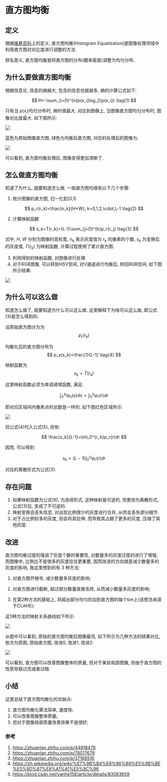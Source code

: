 # 直方图均衡

## 定义

根据[维基百科](https://zh.wikipedia.org/wiki/直方图均衡化)上的定义, 直方图均衡(Histogram Equalization)是图像处理领域中利用直方图对对比度进行调整的方法.

顾名思义, 直方图均衡是将直方图的分布(概率密度)调整为均匀分布.

## 为什么要做直方图均衡
根据信息论, 信息的熵越大, 包含的信息也就越多, 熵的计算公式如下:

$$
H=-\sum_{i=0}^{n}p(x_i)log_2(p(x_i)) \tag{1}
$$

只有当 $p(x_i)$​ 均匀分布时, 熵的值最大. 对应到图像上, 当图像直方图均匀分布时, 图像对比度最大. 如下图所示:

![](https://gitee.com/yfor1008/pictures/raw/master/pout_transform.png)

蓝色为原始图像直方图, 绿色为均衡后直方图, 对应的处理后的图像为:

![](https://gitee.com/yfor1008/pictures/raw/master/pout_histeq.jpg)

可以看到, 直方图均衡处理后, 图像变得更加清晰了.

## 怎么做直方图均衡

知道了为什么, 就要知道怎么做. 一般直方图均值有以下几个步骤:

1. 统计图像的直方图, 归一化到[0,1]

$$
p_r(r_k)=\frac{n_k}{H*W}, k=0,1,2,\cdot,L-1 \tag{2}
$$

2. 计算映射函数

$$
s_k=T(r_k)=(L-1)\sum_{j=0}^{k}p_r(r_j) \tag{3}
$$

式中, $H$, $W$ 分别为图像的高和宽, $n_k$ 表示灰度值为 $r_k$ 的像素的个数, $s_k$ 为变换后的灰度值, $T(r_k)$ 为映射函数, 计算过程使用了累计直方图.

3. 利用得到的映射函数, 对图像进行处理
4. 对于RGB图像, 可以转到HSV空间, 对V通道进行均衡后, 转回RGB空间, 如下图所示结果:

![](https://gitee.com/yfor1008/pictures/raw/master/test_histeq.jpg)

## 为什么可以这么做
知道怎么做了, 就要知道为什么可以这么做. 这里解释下为啥可以这么做, 即公式(3)是怎么得到的.

设原始直方图分为为
$$
p_r(r_k)
$$

均衡化后的直方图分布为
$$
p_s(s_k)=\frac{1}{L-1} \tag{4}
$$

映射函数为
$$
s_k=T(r_k)
$$

这里映射函数必须为单调递增函数, 满足:

$$
\int_0^{s_k}p_s(s)ds=\int_0^{r_k}p_r(r)dr \tag{5}
$$

即对应区域间内像素点的总数是一样的, 如下图红色区域所示:

![](https://gitee.com/yfor1008/pictures/raw/master/pout_transform-1.png)

将公式(4)代入公式(5), 则有:

$$
\frac{s_k}{L-1}=\int_0^{r_k}p_r(r)dr
$$

因而, 可以得到:

$$
s_k=(L-1)\int_0^{r_k}p_r(r)dr \tag{6}
$$

对应的离散形式为公式(3).

## 存在问题
1. 如果映射函数为公式(6), 为连续形式, 这种映射是可逆的, 但更改为离散形式, 公式(3)后, 变成了不可逆的. 
2. 映射变换会丢失信息, 对出现比例很少的灰度进行合并, 从而会丢失部分细节.
3. 对于占比例较多的灰度, 则会将其拉伸, 而导致其占据了更多的灰度, 压缩了其他灰度.

## 改进
直方图均衡过度的强调了灰度个数的重要性, 对数量多的灰度过度的进行了增强, 而图像中, 比例比不是很多的灰度往往更重要, 因而改进的方向就是减少数量多的灰度的影响, 我这里想到的有 3 种方法:
1. 对直方图开根号, 减少数量多灰度的影响;

2. 对直方图进行截断, 超过部分数量直接去除, 从而减小数量多灰度的影响;

3. 在第2种方法的基础上, 将超出部分均匀的加到直方图的每个bin上(该想法来源于CLAHE);

这3种方法的映射关系曲线如下所示:

![](https://gitee.com/yfor1008/pictures/raw/master/test_T_cmp.png)

从图中可以看到, 原始的直方图均衡后图像最亮, 如下所示为几种方法的结果对比, 依次为原图, 原始直方图, 改进0, 改进1, 改进2:

![](https://gitee.com/yfor1008/pictures/raw/master/test_result_cmp.jpg)

可以看到, 直方图可以改善图像整体的质量, 但对于某些局部图像, 则由于直方图的性质导致过亮或者过暗.

## 小结

这里总结下直方图均衡化的优缺点:

1. 直方图均衡化算法简单, 速度快;
2. 可以改善图像整体质量;
3. 但对于图像局部质量改善效果不是很好;

### 参考
1. https://zhuanlan.zhihu.com/p/44918476
2. https://zhuanlan.zhihu.com/p/78017679
3. https://zhuanlan.zhihu.com/p/37168516
4. https://zh.wikipedia.org/wiki/%E7%9B%B4%E6%96%B9%E5%9B%BE%E5%9D%87%E8%A1%A1%E5%8C%96
5. https://blog.csdn.net/yanhe156/article/details/83083659

